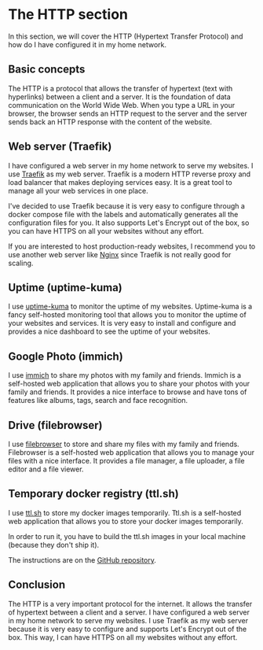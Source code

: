 # The HTTP section

In this section, we will cover the HTTP (Hypertext Transfer Protocol) and how do I have configured it in my home network.

## Basic concepts

The HTTP is a protocol that allows the transfer of hypertext (text with hyperlinks) between a client and a server. It is the foundation of data communication on the World Wide Web. When you type a URL in your browser, the browser sends an HTTP request to the server and the server sends back an HTTP response with the content of the website.

## Web server (Traefik)

I have configured a web server in my home network to serve my websites. I use [Traefik](https://traefik.io/) as my web server. Traefik is a modern HTTP reverse proxy and load balancer that makes deploying services easy. It is a great tool to manage all your web services in one place.

I've decided to use Traefik because it is very easy to configure through a docker compose file with the labels and automatically generates all the configuration files for you. It also supports Let's Encrypt out of the box, so you can have HTTPS on all your websites without any effort.

If you are interested to host production-ready websites, I recommend you to use another web server like [Nginx](https://www.nginx.com/) since Traefik is not really good for scaling.

## Uptime (uptime-kuma)

I use [uptime-kuma](https://github.com/louislam/uptime-kuma) to monitor the uptime of my websites. Uptime-kuma is a fancy self-hosted monitoring tool that allows you to monitor the uptime of your websites and services. It is very easy to install and configure and provides a nice dashboard to see the uptime of your websites.

## Google Photo (immich)

I use [immich](https://immich.app) to share my photos with my family and friends. Immich is a self-hosted web application that allows you to share your photos with your family and friends. It provides a nice interface to browse and have tons of features like albums, tags, search and face recognition.

## Drive (filebrowser)

I use [filebrowser](https://filebrowser.org) to store and share my files with my family and friends. Filebrowser is a self-hosted web application that allows you to manage your files with a nice interface. It provides a file manager, a file uploader, a file editor and a file viewer.

## Temporary docker registry (ttl.sh)

I use [ttl.sh](https://ttl.sh) to store my docker images temporarily. Ttl.sh is a self-hosted web application that allows you to store your docker images temporarily.

In order to run it, you have to build the ttl.sh images in your local machine (because they don't ship it).

The instructions are on the [GitHub repository](https://github.com/replicatedhq/ttl.sh).

## Conclusion

The HTTP is a very important protocol for the internet. It allows the transfer of hypertext between a client and a server. I have configured a web server in my home network to serve my websites. I use Traefik as my web server because it is very easy to configure and supports Let's Encrypt out of the box. This way, I can have HTTPS on all my websites without any effort.
